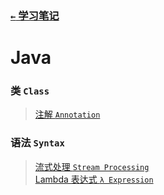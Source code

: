 ### [`←` 学习笔记](/notebook)

# Java

### 类 `Class`

> [注解 `Annotation`](annotation)

### 语法 `Syntax`

> [流式处理 `Stream Processing`](stream)  
> [Lambda 表达式 `λ Expression`](lambda)
